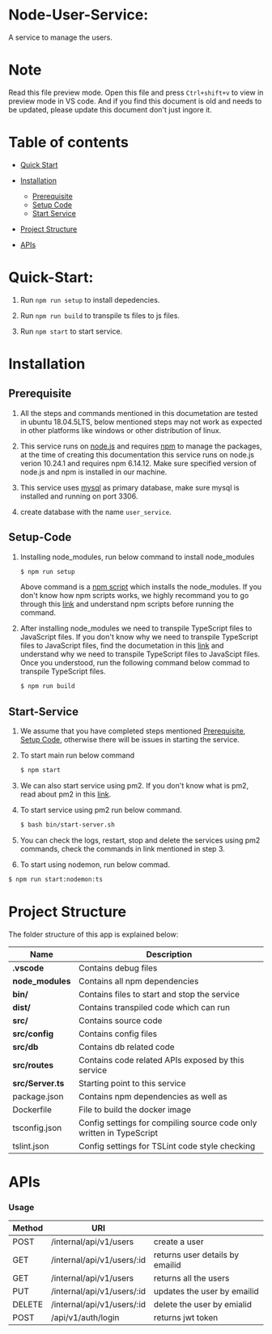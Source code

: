 # Node-User-Service:

A service to manage the users. 

# Note
 Read this file preview mode. Open this file and press `Ctrl+shift+v` to view in preview mode in VS code. And if you find this document is old and needs to be updated, please update this document don't just ingore it.
 
# Table of contents
  * [Quick Start](#Quick-Start)

  * [Installation](#Installation)
    * [Prerequisite](#prerequisite)
    * [Setup Code](#Setup-Code)
    * [Start Service](#Start-Service)

  * [Project Structure](#Project-Structure)

  * [APIs](#APIs)

# Quick-Start:

1. Run `npm run setup` to install depedencies.

2. Run `npm run build` to transpile ts files to js files.

3. Run `npm start` to start service.


# Installation
## Prerequisite
1. All the steps and commands mentioned in this documetation are tested in ubuntu 18.04.5LTS, below mentioned steps may not work as expected in other platforms like windows or other distribution of linux.

2. This service runs on [node.js](https://nodejs.org/en/) and requires [npm](https://www.npmjs.com/) to manage the packages, at the time of creating this documentation this service runs on node.js verion 10.24.1 and requires npm 6.14.12. Make sure specified version of node.js and npm is installed in our machine.

3. This service uses [mysql](https://www.mysql.com/) as primary database, make sure mysql is installed and running on port 3306.

4. create database with the name `user_service`.

## Setup-Code

1. Installing node_modules, run below command to install node_modules

    ```bash
    $ npm run setup
    ```

    Above command is a [npm script](https://docs.npmjs.com/cli/v7/using-npm/scripts) which installs the node_modules. If you don't know how npm scripts works, we highly recommand you to go through this [link](https://docs.npmjs.com/cli/v7/using-npm/scripts) and understand npm scripts before running the command.

5. After installing node_modules we need to transpile TypeScript files to JavaScript files. If you don't know why we need to transpile TypeScript files to JavaScript files, find the documetation in this [link](https://www.typescriptlang.org/) and understand why we need to transpile TypeScript files to JavaScipt files. Once you understood, run the following command below commad to transpile TypeScript files.

    ```bash
    $ npm run build
    ```

## Start-Service

1. We assume that you have completed steps mentioned [Prerequisite](#prerequisite), [Setup Code](#Setup-Code), otherwise there will be issues in starting the service.

2. To start main run below command

    ```bash
    $ npm start
    ```
3. We can also start service using pm2. If you don't know what is pm2, read about pm2 in this [link](https://pm2.keymetrics.io/).

4. To start service using pm2 run below command.
    ```bash
    $ bash bin/start-server.sh
    ```

5. You can check the logs, restart, stop and delete the services using pm2 commands, check the commands in link mentioned in step  3.

6. To start using nodemon, run below commad.
  ```bash
  $ npm run start:nodemon:ts
  ```


# Project Structure
The folder structure of this app is explained below:

| Name | Description |
| ------------------------  | --------------------------------------------------------------------------------------------- |
| **.vscode**               | Contains debug files |
| **node_modules**          | Contains all  npm dependencies |
| **bin/**                  | Contains files to start and stop the service |
| **dist/**                 | Contains transpiled code which can run |
| **src/**                  | Contains source code|
| **src/config**            | Contains config files|  
| **src/db**                | Contains db related code|
| **src/routes**            | Contains code related APIs exposed by this service|                   
| **src/Server.ts**         | Starting point to this service | 
| package.json              | Contains npm dependencies as well as |
| Dockerfile                | File to build the docker image |
| tsconfig.json             | Config settings for compiling source code only written in TypeScript |
| tslint.json               | Config settings for TSLint code style checking |


# APIs
### Usage
| Method  | URI                           |                                 |
|---------|-------------------------------|---------------------------------|
|  POST   | /internal/api/v1/users        | create a user                   |
|  GET    | /internal/api/v1/users/:id    | returns user details by emailid |
|  GET    | /internal/api/v1/users        | returns all the users           |
|  PUT    | /internal/api/v1/users/:id    | updates the user by emailid     |
|  DELETE | /internal/api/v1/users/:id    | delete the user by emialid      | 
|  POST   | /api/v1/auth/login            | returns jwt token               |

